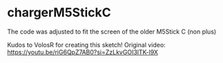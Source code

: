 # chargerM5StickC
The code was adjusted to fit the screen of the older M5Stick C (non plus)

Kudos to VolosR for creating this sketch!
Original video: https://youtu.be/riG6QpZ7AB0?si=ZzLkvGOI3lTK-l9X
